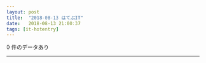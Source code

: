```yaml
---
layout: post
title:  "2018-08-13 はてぶIT"
date:   2018-08-13 21:00:37
tags: [it-hotentry]
---
```

0 件のデータあり

<hr>
